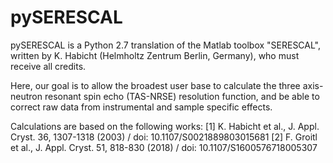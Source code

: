 # pySERESCAL
pySERESCAL is a Python 2.7 translation of the Matlab toolbox "SERESCAL", written by K. Habicht (Helmholtz Zentrum Berlin, Germany), 
who must receive all credits.

Here, our goal is to allow the broadest user base to calculate the three axis-neutron resonant spin echo (TAS-NRSE) resolution function,
and be able to correct raw data from instrumental and sample specific effects.

Calculations are based on the following works:
	[1] K. Habicht et al., J. Appl. Cryst. 36, 1307-1318 (2003) / doi: 10.1107/S0021889803015681
	[2] F. Groitl et al., J. Appl. Cryst. 51, 818-830 (2018) / doi: 10.1107/S1600576718005307
